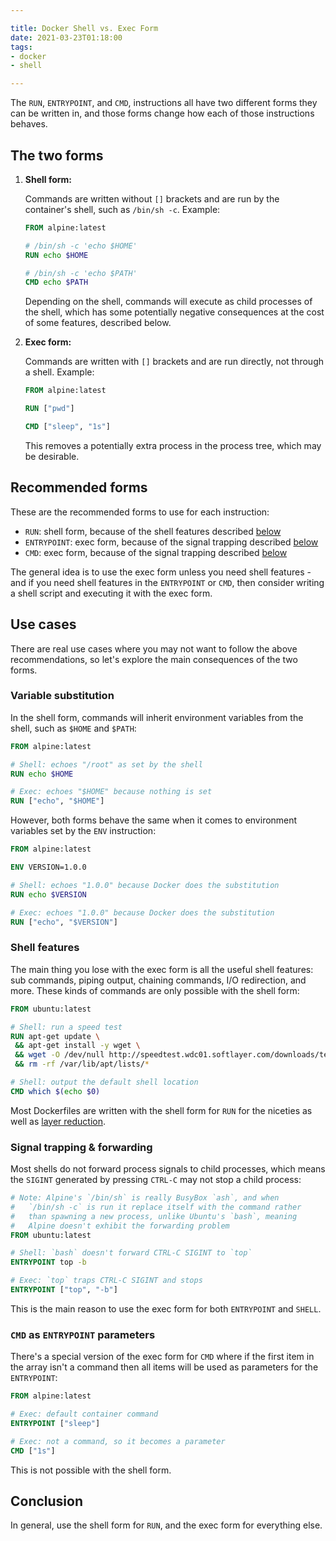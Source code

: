 ```yaml
---

title: Docker Shell vs. Exec Form
date: 2021-03-23T01:18:00
tags:
- docker
- shell

---
```


The `RUN`, `ENTRYPOINT`, and `CMD`, instructions all have two different forms they can be written in, and those forms change how each of those instructions behaves.

## The two forms

1. **Shell form:**

    Commands are written without `[]` brackets and are run by the container's shell, such as `/bin/sh -c`. Example:

    ```dockerfile
    FROM alpine:latest

    # /bin/sh -c 'echo $HOME'
    RUN echo $HOME

    # /bin/sh -c 'echo $PATH'
    CMD echo $PATH
    ```

    Depending on the shell, commands will execute as child processes of the shell, which has some potentially negative consequences at the cost of some features, described below.

2. **Exec form:**

    Commands are written with `[]` brackets and are run directly, not through a shell. Example:

    ```dockerfile
    FROM alpine:latest

    RUN ["pwd"]

    CMD ["sleep", "1s"]
    ```

    This removes a potentially extra process in the process tree, which may be desirable.

## Recommended forms

These are the recommended forms to use for each instruction:

- `RUN`: shell form, because of the shell features described [below](#shell-features)
- `ENTRYPOINT`: exec form, because of the signal trapping described [below](#signal-trapping-forwarding)
- `CMD`: exec form, because of the signal trapping described [below](#signal-trapping-forwarding)

The general idea is to use the exec form unless you need shell features - and if you need shell features in the `ENTRYPOINT` or `CMD`, then consider writing a shell script and executing it with the exec form.

## Use cases

There are real use cases where you may not want to follow the above recommendations, so let's explore the main consequences of the two forms.

### Variable substitution

In the shell form, commands will inherit environment variables from the shell, such as `$HOME` and `$PATH`:

```dockerfile
FROM alpine:latest

# Shell: echoes "/root" as set by the shell
RUN echo $HOME

# Exec: echoes "$HOME" because nothing is set
RUN ["echo", "$HOME"]
```

However, both forms behave the same when it comes to environment variables set by the `ENV` instruction:

```dockerfile
FROM alpine:latest

ENV VERSION=1.0.0

# Shell: echoes "1.0.0" because Docker does the substitution
RUN echo $VERSION

# Exec: echoes "1.0.0" because Docker does the substitution
RUN ["echo", "$VERSION"]
```

### Shell features

The main thing you lose with the exec form is all the useful shell features: sub commands, piping output, chaining commands, I/O redirection, and more. These kinds of commands are only possible with the shell form:

```dockerfile
FROM ubuntu:latest

# Shell: run a speed test
RUN apt-get update \
 && apt-get install -y wget \
 && wget -O /dev/null http://speedtest.wdc01.softlayer.com/downloads/test10.zip \
 && rm -rf /var/lib/apt/lists/*

# Shell: output the default shell location
CMD which $(echo $0)
```

Most Dockerfiles are written with the shell form for `RUN` for the niceties as well as [layer reduction](/blog/reducing-docker-layers).

### Signal trapping & forwarding

Most shells do not forward process signals to child processes, which means the `SIGINT` generated by pressing `CTRL-C` may not stop a child process:

```dockerfile
# Note: Alpine's `/bin/sh` is really BusyBox `ash`, and when
#   `/bin/sh -c` is run it replace itself with the command rather
#   than spawning a new process, unlike Ubuntu's `bash`, meaning
#   Alpine doesn't exhibit the forwarding problem
FROM ubuntu:latest

# Shell: `bash` doesn't forward CTRL-C SIGINT to `top`
ENTRYPOINT top -b

# Exec: `top` traps CTRL-C SIGINT and stops
ENTRYPOINT ["top", "-b"]
```

This is the main reason to use the exec form for both `ENTRYPOINT` and `SHELL`.

### `CMD` as `ENTRYPOINT` parameters

There's a special version of the exec form for `CMD` where if the first item in the array isn't a command then all items will be used as parameters for the `ENTRYPOINT`:

```dockerfile
FROM alpine:latest

# Exec: default container command
ENTRYPOINT ["sleep"]

# Exec: not a command, so it becomes a parameter
CMD ["1s"]
```

This is not possible with the shell form.

## Conclusion

In general, use the shell form for `RUN`, and the exec form for everything else.
